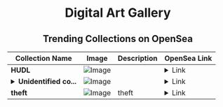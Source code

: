 <div align="center">

# Digital Art Gallery

## Trending Collections on OpenSea

| Collection Name                       | Image                                                                                     | Description                       | OpenSea Link                                                                                          |
|---------------------------------------|-------------------------------------------------------------------------------------------|-----------------------------------|--------------------------------------------------------------------------------------------------------|
| **HUDL** | ![Image](https://raw.seadn.io/files/8d5e7bdf4e6102ac52f36da55bddb476.svg?w=200&auto=format) |  | <details><summary>Link</summary>[HUDL](https://opensea.io/collection/hudl-25)</details> |
| **<details><summary>Unidentified co...</summary>Unidentified contract b1c7b52e-a9dc-4abf-8413-e876b700bb2c</details>** | ![Image](https://i.seadn.io/s/raw/files/cf57d187551dd413e4295042fa0b97b2.jpg?w=500&auto=format?w=200&auto=format) |  | <details><summary>Link</summary>[Unidentified contract b1c7b52e-a9dc-4abf-8413-e876b700bb2c](https://opensea.io/collection/unidentified-contract-b1c7b52e-a9dc-4abf-8413-e876)</details> |
| **theft** | ![Image](https://i.seadn.io/s/raw/files/dac2057ec24e9eceb632f4a7b2842a1d.png?w=500&auto=format?w=200&auto=format) | theft | <details><summary>Link</summary>[theft](https://opensea.io/collection/theft-12)</details> |

</div>